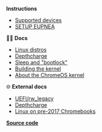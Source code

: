 **Instructions**
  - [Supported devices](/devices)
  - [SETUP EUPNEA](/)

👨‍💻 **Docs**

  - [Linux distros](/distros)
  - [Depthcharge](/depthcharge)
  - [Sleep and "bootlock"](/bootlock)
  - [Building the kernel](/kernel)
  - [About the ChromeOS kernel](/limitations)

🌐 **External docs**

  - [UEFI/rw_legacy](https://mrchromebox.tech/#bootmodes)
  - [Depthcharge](https://libreboot.org/docs/depthcharge/#booting-from-different-mediums)
  - [Linux on pre-2017 Chromebooks](https://github.com/nh2/chrubuntu-anyos)  


**[Source code](https://github.com/eupnea-linux/eupnea)**  

